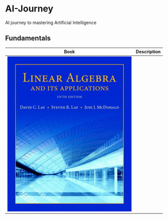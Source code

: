 # AI-Journey
AI journey to mastering Artificial Intelligence

## Fundamentals
| Book                                                                                                                                                        | Description                                                                                                                                                         |
| --------------------------------------------------------------------------------------------------------------------------------------------------------------- | --------------------------------------------------------------------------------------------------------------------------------------------------------------- |
| <img width="1238" alt="Screenshot 2023-11-20 at 12 54 03 PM" src="https://github.com/jmonaste/AI-Journey/blob/main/assets/linear-algebra-and-its-applications-cover.jpg"> |  |